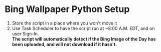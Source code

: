 # Bing Wallpaper Python Setup
1. Store the script in a place where you won't move it
2. Use Task Scheduler to have the script run at ~8:00 A.M. EDT, and on user Sign-In.  
**The script will automatically detect if the Bing Image of the Day has been uploaded, and will not download if it hasn't.**